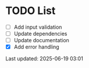 # TODO List

- [ ] Add input validation
- [ ] Update dependencies
- [ ] Update documentation
- [x] Add error handling

Last updated: 2025-06-19 03:01
